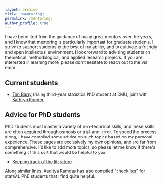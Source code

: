 ```yaml
---
layout: archive
title: "Mentoring"
permalink: /mentoring/
author_profile: true
---
```


I have benefited from the guidance of many great mentors over the years, and I know that mentoring is particularly important for graduate students. I strive to support students to the best of my ability, and to cultivate a friendly and open intellectual environment. I look forward to advising students on theoretical, methodological, and applied research projects. If you are interested in learning more, please don't hesitate to reach out to me via email.

Current students
------
- [Tim Barry](https://timothy-barry.github.io/) (rising third-year statistics PhD student at CMU, joint with [Kathryn Roeder](http://www.stat.cmu.edu/~roeder/))

Advice for PhD students
------
PhD students must master a variety of non-technical skills, and these skills are often acquired through osmosis or trial-and-error. To speed the process along, I have compiled some advice on such topics based on my personal experience. These pages are exclusively my own opinions, and are far from comprehensive. I'd like to add more topics, so please let me know if there's something of this sort that would be helpful to you.
- [Keeping track of the literature](/literature)

Along similar lines, Aaditya Ramdas has also compiled ["checklists"](https://www.stat.cmu.edu/~aramdas/checklists.html) for stat/ML PhD students that I find quite helpful.
